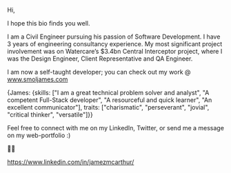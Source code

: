 Hi,

I hope this bio finds you well.

I am a Civil Engineer pursuing his passion of Software Development. I have 3 years of engineering consultancy experience. My most significant project involvement
was on Watercare’s $3.4bn Central Interceptor project, where I was the Design Engineer, Client Representative and QA Engineer. 

I am now a self-taught developer; you can check out my work @ www.smoljames.com

{James: {skills: ["I am a great technical problem solver and analyst", "A competent Full-Stack developer", "A resourceful and quick learner", "An excellent communicator"], 
traits: ["charismatic", "perseverant", "jovial", "critical thinker", "versatile"]}}

Feel free to connect with me on my LinkedIn, Twitter, or send me a message on my web-portfolio :)

🦕🦖

https://www.linkedin.com/in/jamezmcarthur/
